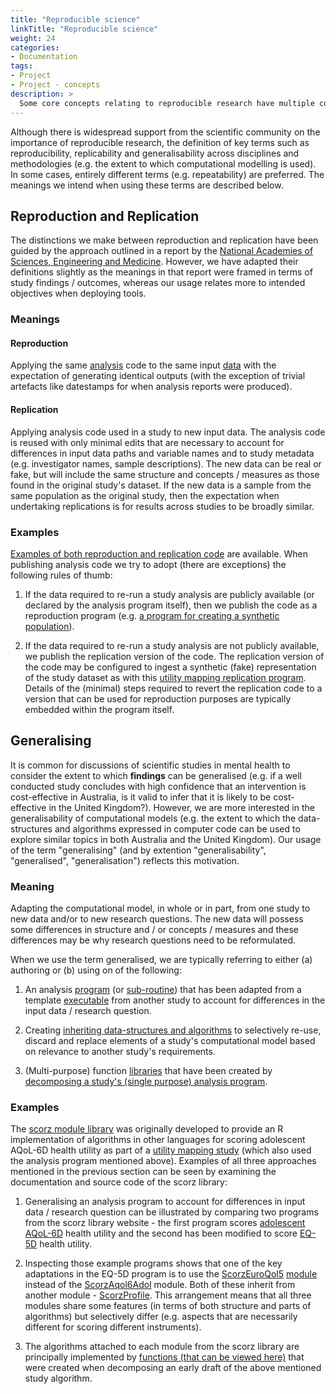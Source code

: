 ```yaml
---
title: "Reproducible science"
linkTitle: "Reproducible science"
weight: 24
categories: 
- Documentation
tags:
- Project
- Project - concepts
description: >
  Some core concepts relating to reproducible research have multiple conflicting definitions - this is how we use them.
---
```


Although there is widespread support from the scientific community on the importance of reproducible research, the definition of key terms such as reproducibility, replicability and generalisability across disciplines and methodologies (e.g. the extent to which computational modelling is used). In some cases, entirely different terms (e.g. repeatability) are preferred. The meanings we intend when using these terms are described below.

## Reproduction and Replication
The distinctions we make between reproduction and replication have been guided by the approach outlined in a report by the [National Academies of Sciences, Engineering and Medicine](https://nap.nationalacademies.org/catalog/25303/reproducibility-and-replicability-in-science). However, we have adapted their definitions slightly as the meanings in that report were framed in terms of study findings / outcomes, whereas our usage relates more to intended objectives when deploying tools.

### Meanings
#### Reproduction
Applying the same [analysis](/docs/analyses/) code to the same input [data](/docs/datasets/) with the expectation of generating identical outputs (with the exception of trivial artefacts like datestamps for when analysis reports were produced).

#### Replication
Applying analysis code used in a study to new input data. The analysis code is reused with only minimal edits that are necessary to account for differences in input data paths and variable names and to study metadata (e.g. investigator names, sample descriptions). The new data can be real or fake, but will include the same structure and concepts / measures as those found in the original study's dataset. If the new data is a sample from the same population as the original study, then the expectation when undertaking replications is for results across studies to be broadly similar. 

### Examples
[Examples of both reproduction and replication code](/docs/analyses/replication-code/) are available. When publishing analysis code we try to adopt (there are exceptions) the following rules of thumb: 

1. If the data required to re-run a study analysis are publicly available (or declared by the analysis program itself), then we publish the code as a reproduction program (e.g. [a program for creating a synthetic population](/docs/analyses/replication-code/make-fakes/clinical-primary/)).

2. If the data required to re-run a study analysis are not publicly available, we publish the replication version of the code. The replication version of the code may be configured to ingest a synthetic (fake) representation of the study dataset as with this [utility mapping replication program](/docs/analyses/replication-code/map-utility/ttu_lng_aqol6d_csp/). Details of the (minimal) steps required to revert the replication code to a version that can be used for reproduction purposes are typically embedded within the program itself.

## Generalising
It is common for discussions of scientific studies in mental health to consider the extent to which **findings** can be generalised (e.g. if a well conducted study concludes with high confidence that an intervention is cost-effective in Australia, is it valid to infer that it is likely to be cost-effective in the United Kingdom?). However, we are more interested in the generalisability of computational models (e.g. the extent to which the data-structures and algorithms expressed in computer code can be used to explore similar topics in both Australia and the United Kingdom). Our usage of the term "generalising" (and by extention "generalisability", "generalised", "generalisation") reflects this motivation.

### Meaning 
Adapting the computational model, in whole or in part, from one study to new data and/or to new research questions. The new data will possess some differences in structure and / or concepts / measures and these differences may be why research questions need to be reformulated.

When we use the term generalised, we are typically referring to either (a) authoring or (b) using on of the following:

1. An analysis [program](/docs/getting-started/software/executables/programs/) (or [sub-routine](/docs/getting-started/software/executables/subroutines/)) that has been adapted from a template [executable](/docs/getting-started/software/executables/) from another study to account for differences in the input data / research question. 

2. Creating [inheriting data-structures and algorithms](/docs/framework/implementation/paradigm/object-oriented/) to selectively re-use, discard and replace elements of a study's computational model based on relevance to another study's requirements.

3. (Multi-purpose) function [libraries](/docs/getting-started/software/libraries/) that have been created by [decomposing a study's (single purpose) analysis program](/docs/framework/implementation/paradigm/functional/).


### Examples
The [scorz module library](https://ready4-dev.github.io/scorz/index.html) was originally developed to provide an R implementation of algorithms in other languages for scoring adolescent AQoL-6D health utility as part of a [utility mapping study](https://www.medrxiv.org/content/10.1101/2021.07.07.21260129v3) (which also used the analysis program mentioned above). Examples of all three approaches mentioned in the previous section can be seen by examining the documentation and source code of the scorz library: 

1. Generalising an analysis program to account for differences in input data / research question can be illustrated by comparing two programs from the scorz library website - the first program scores [adolescent AQoL-6D](https://ready4-dev.github.io/scorz/articles/V_01.html) health utility and the second has been modified to score [EQ-5D](https://ready4-dev.github.io/scorz/articles/V_02.html) health utility.

2. Inspecting those example programs shows that one of the key adaptations in the EQ-5D program is to use the [ScorzEuroQol5](https://ready4-dev.github.io/scorz/reference/ScorzEuroQol5-class.html) [module](docs/getting-started/concepts/module/) instead of the [ScorzAqol6Adol](https://ready4-dev.github.io/scorz/reference/ScorzAqol6Adol-class.html) module. Both of these inherit from another module - [ScorzProfile](https://ready4-dev.github.io/scorz/reference/ScorzProfile-class.html). This arrangement means that all three modules share some features (in terms of both structure and parts of algorithms) but selectively differ (e.g. aspects that are necessarily different for scoring different instruments).

3. The algorithms attached to each module from the scorz library are principally implemented by [functions (that can be viewed here)](https://github.com/ready4-dev/scorz/tree/main/data-raw/fns) that were created when decomposing an early draft of the above mentioned study algorithm.